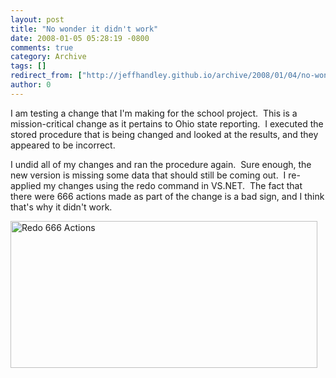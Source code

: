 ```yaml
---
layout: post
title: "No wonder it didn't work"
date: 2008-01-05 05:28:19 -0800
comments: true
category: Archive
tags: []
redirect_from: ["http://jeffhandley.github.io/archive/2008/01/04/no-wonder-it-didnt-work.aspx"]
author: 0
---
```

<!-- more -->
<p>I am testing a change that I'm making for the school project.  This is a mission-critical change as it pertains to Ohio state reporting.  I executed the stored procedure that is being changed and looked at the results, and they appeared to be incorrect.</p>  <p>I undid all of my changes and ran the procedure again.  Sure enough, the new version is missing some data that should still be coming out.  I re-applied my changes using the redo command in VS.NET.  The fact that there were 666 actions made as part of the change is a bad sign, and I think that's why it didn't work.</p>  <p><img style="border-right: 0px; border-top: 0px; border-left: 0px; border-bottom: 0px" height="235" alt="Redo 666 Actions" src="http://blog.jeffhandley.com/Images/PostImages/Nowonderitdidntwork_12DE2/image.png" width="491" border="0" /></p>

